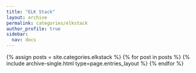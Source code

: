 ```yaml
---
title: "ELK Stack"
layout: archive
permalink: categories/elkstack
author_profile: true
sidebar:
  nav: docs
---
```


{% assign posts = site.categories.elkstack %}
{% for post in posts %} {% include archive-single.html type=page.entries_layout %} {% endfor %}